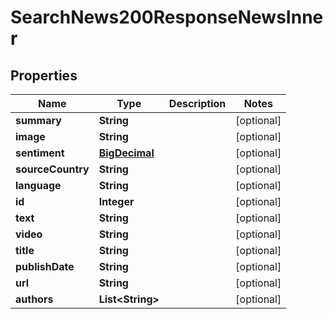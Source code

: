 

# SearchNews200ResponseNewsInner

## Properties

Name | Type | Description | Notes
------------ | ------------- | ------------- | -------------
**summary** | **String** |  |  [optional]
**image** | **String** |  |  [optional]
**sentiment** | [**BigDecimal**](BigDecimal.md) |  |  [optional]
**sourceCountry** | **String** |  |  [optional]
**language** | **String** |  |  [optional]
**id** | **Integer** |  |  [optional]
**text** | **String** |  |  [optional]
**video** | **String** |  |  [optional]
**title** | **String** |  |  [optional]
**publishDate** | **String** |  |  [optional]
**url** | **String** |  |  [optional]
**authors** | **List&lt;String&gt;** |  |  [optional]




